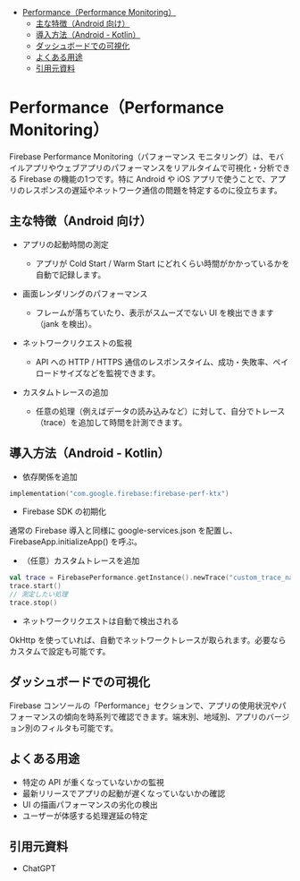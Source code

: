 - [Performance（Performance Monitoring）](#performanceperformance-monitoring)
  - [主な特徴（Android 向け）](#主な特徴android-向け)
  - [導入方法（Android - Kotlin）](#導入方法android---kotlin)
  - [ダッシュボードでの可視化](#ダッシュボードでの可視化)
  - [よくある用途](#よくある用途)
  - [引用元資料](#引用元資料)


# Performance（Performance Monitoring）

Firebase Performance Monitoring（パフォーマンス モニタリング）は、モバイルアプリやウェブアプリのパフォーマンスをリアルタイムで可視化・分析できる Firebase の機能の1つです。特に Android や iOS アプリで使うことで、アプリのレスポンスの遅延やネットワーク通信の問題を特定するのに役立ちます。

## 主な特徴（Android 向け）

- アプリの起動時間の測定
  - アプリが Cold Start / Warm Start にどれくらい時間がかかっているかを自動で記録します。

- 画面レンダリングのパフォーマンス
  - フレームが落ちていたり、表示がスムーズでない UI を検出できます（jank を検出）。

- ネットワークリクエストの監視
  - API への HTTP / HTTPS 通信のレスポンスタイム、成功・失敗率、ペイロードサイズなどを監視できます。

- カスタムトレースの追加
  - 任意の処理（例えばデータの読み込みなど）に対して、自分でトレース（trace）を追加して時間を計測できます。


## 導入方法（Android - Kotlin）

- 依存関係を追加

```kotlin
implementation("com.google.firebase:firebase-perf-ktx")
```

- Firebase SDK の初期化

通常の Firebase 導入と同様に google-services.json を配置し、 FirebaseApp.initializeApp() を呼ぶ。

- （任意）カスタムトレースを追加

```kotlin
val trace = FirebasePerformance.getInstance().newTrace("custom_trace_name")
trace.start()
// 測定したい処理
trace.stop()
```

- ネットワークリクエストは自動で検出される

OkHttp を使っていれば、自動でネットワークトレースが取られます。必要ならカスタムで設定も可能です。


## ダッシュボードでの可視化

Firebase コンソールの「Performance」セクションで、アプリの使用状況やパフォーマンスの傾向を時系列で確認できます。端末別、地域別、アプリのバージョン別のフィルタも可能です。


## よくある用途

- 特定の API が重くなっていないかの監視
- 最新リリースでアプリの起動が遅くなっていないかの確認
- UI の描画パフォーマンスの劣化の検出
- ユーザーが体感する処理遅延の特定


## 引用元資料

- ChatGPT




